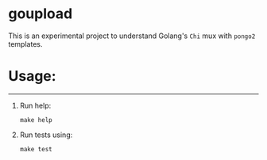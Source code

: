 # goupload
This is an experimental project to understand Golang's `Chi` mux with `pongo2` templates.

# Usage:
---
1. Run help:

    ```
    make help
    ```

2. Run tests using:

    ```
    make test
    ```

